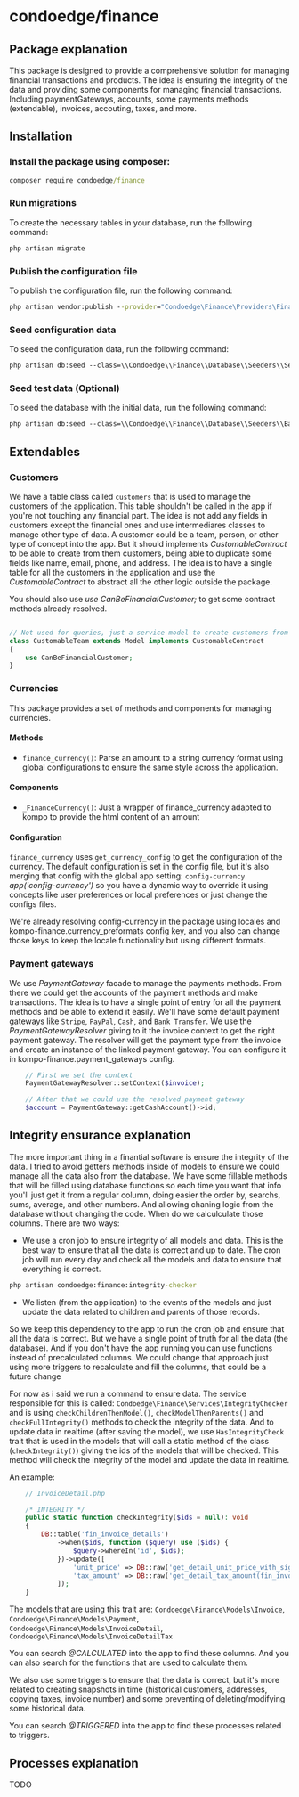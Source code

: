 # condoedge/finance

## Package explanation

This package is designed to provide a comprehensive solution for managing financial transactions and products. The idea is ensuring the integrity of the data and providing some components for managing financial transactions. Including paymentGateways, accounts, some payments methods (extendable), invoices, accouting, taxes, and more.

## Installation

### Install the package using composer:

```cmd
composer require condoedge/finance
```

### Run migrations

To create the necessary tables in your database, run the following command:

```cmd
php artisan migrate
```

### Publish the configuration file

To publish the configuration file, run the following command:

```cmd
php artisan vendor:publish --provider="Condoedge\Finance\Providers\FinanceServiceProvider"
```

### Seed configuration data 

To seed the configuration data, run the following command:

```cmd
php artisan db:seed --class=\\Condoedge\\Finance\\Database\\Seeders\\SettingsSeeder
```

### Seed test data (Optional)

To seed the database with the initial data, run the following command:

```cmd
php artisan db:seed --class=\\Condoedge\\Finance\\Database\\Seeders\\BaseSeeder
```

## Extendables

### Customers

We have a table class called `customers` that is used to manage the customers of the application. This table shouldn't be called in the app if you're not touching any financial part. The idea is not add any fields in customers except the financial ones and use intermediares classes to manage other type of data. A customer could be a team, person, or other type of concept into the app. But it should implements *CustomableContract* to be able to create from them customers, being able to duplicate some fields like name, email, phone, and address. The idea is to have a single table for all the customers in the application and use the *CustomableContract* to abstract all the other logic outside the package.

You should also use *use CanBeFinancialCustomer;* to get some contract methods already resolved.

```php

// Not used for queries, just a service model to create customers from teams
class CustomableTeam extends Model implements CustomableContract
{
    use CanBeFinancialCustomer;
}
```

### Currencies

This package provides a set of methods and components for managing currencies.

#### Methods

- `finance_currency()`: Parse an amount to a string currency format using global configurations to ensure the same style across the application.

#### Components

- `_FinanceCurrency()`: Just a wrapper of finance_currency adapted to kompo to provide the html content of an amount

#### Configuration

`finance_currency` uses `get_currency_config` to get the configuration of the currency. The default configuration is set in the config file, but it's also merging that config with the global app setting: `config-currency` *app('config-currency')* so you have a dynamic way to override it using concepts like user preferences or local preferences or just change the configs files.

We're already resolving config-currency in the package
using locales and kompo-finance.currency_preformats config key, and you also can change those keys to keep the locale functionality but using different formats.

### Payment gateways

We use *PaymentGateway* facade to manage the payments methods. From there we could get the accounts of the payment methods and make transactions. The idea is to have a single point of entry for all the payment methods and be able to extend it easily. We'll have some default payment gateways like `Stripe`, `PayPal`, `Cash`, and `Bank Transfer`. We use the *PaymentGatewayResolver* giving to it the invoice context to get the right payment gateway.
The resolver will get the payment type from the invoice and create an instance of the linked payment gateway. You can configure it in kompo-finance.payment_gateways config.

```php
    // First we set the context
    PaymentGatewayResolver::setContext($invoice);

    // After that we could use the resolved payment gateway
    $account = PaymentGateway::getCashAccount()->id;
```

## Integrity ensurance explanation

The more important thing in a finantial software is ensure the integrity of the data.
I tried to avoid getters methods inside of models to ensure we could manage all the data also from the database. We have some fillable methods that will be filled using database functions so each time you want that info you'll just get it from a regular column, doing easier the order by, searchs, sums, average, and other numbers. And allowing chaning logic from the database without changing the code.
When do we calculculate those columns. There are two ways:

- We use a cron job to ensure integrity of all models and data. This is the best way to ensure that all the data is correct and up to date. The cron job will run every day and check all the models and data to ensure that everything is correct.

```cmd
php artisan condoedge:finance:integrity-checker
```

- We listen (from the application) to the events of the models and just update the data related to children and parents of those records.

So we keep this dependency to the app to run the cron job and ensure that all the data is correct. But we have a single point of truth for all the data (the database). And if you don't have the app running you can use functions instead of precalculated columns. We could change that approach just using more triggers to recalculate and fill the columns, that could be a future change

For now as i said we run a command to ensure data.
The service responsible for this is called: `Condoedge\Finance\Services\IntegrityChecker` and is using `checkChildrenThenModel()`,
`checkModelThenParents()` and `checkFullIntegrity()` methods to check the integrity of the data. And to update data in realtime (after saving the model), we use `HasIntegrityCheck` trait that is used in the models that will call a static method of the class (`checkIntegrity()`) giving the ids of the models that will be checked. This method will check the integrity of the model and update the data in realtime.

An example:

```php
    // InvoiceDetail.php

    /* INTEGRITY */
    public static function checkIntegrity($ids = null): void
    {
        DB::table('fin_invoice_details')
            ->when($ids, function ($query) use ($ids) {
                $query->whereIn('id', $ids);
            })->update([
                'unit_price' => DB::raw('get_detail_unit_price_with_sign(fin_invoice_details.id)'),
                'tax_amount' => DB::raw('get_detail_tax_amount(fin_invoice_details.id)'),
            ]);
    }
```

The models that are using this trait are: `Condoedge\Finance\Models\Invoice`, `Condoedge\Finance\Models\Payment`, `Condoedge\Finance\Models\InvoiceDetail`,
`Condoedge\Finance\Models\InvoiceDetailTax`

You can search *@CALCULATED* into the app to find these columns. And you can also search for the functions that are used to calculate them.

We also use some triggers to ensure that the data is correct, but it's more related to creating snapshots in time (historical customers, addresses, copying taxes, invoice number) and some preventing of deleting/modifying some historical data.

You can search *@TRIGGERED* into the app to find these processes related to triggers.

## Processes explanation

TODO